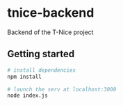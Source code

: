 # tnice-backend
Backend of the T-Nice project

## Getting started

``` bash
# install dependencies
npm install

# launch the serv at localhost:3000
node index.js
```

